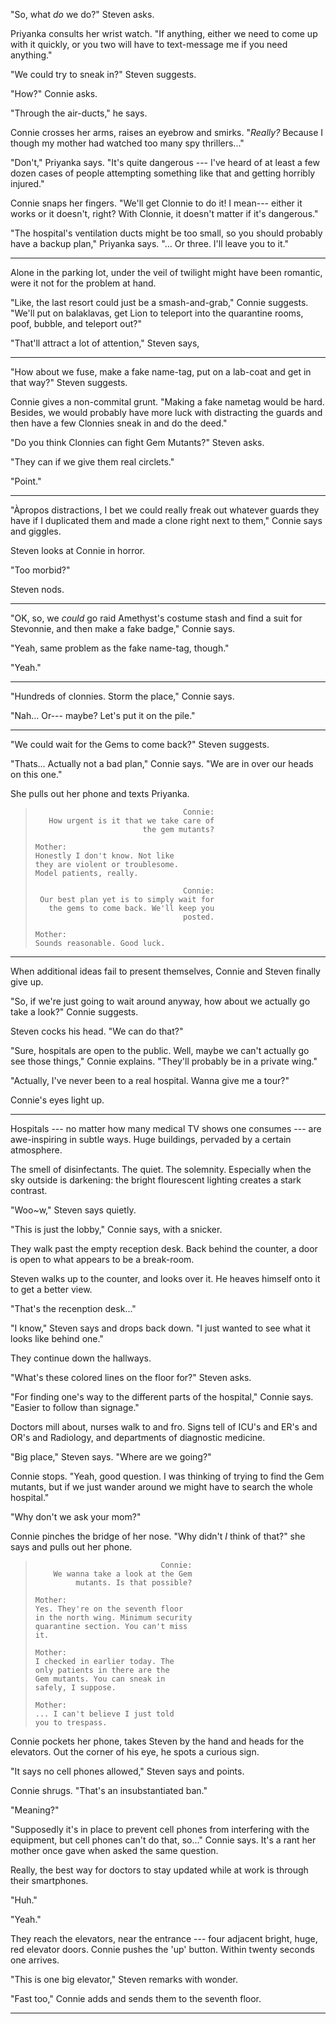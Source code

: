 "So, what *do* we do?" Steven asks.

Priyanka consults her wrist watch. "If anything, either we need to
come up with it quickly, or you two will have to text-message me if
you need anything."

"We could try to sneak in?" Steven suggests.

"How?" Connie asks.

"Through the air-ducts," he says.

Connie crosses her arms, raises an eyebrow and smirks. "*Really?* Because I
though my mother had watched too many spy thrillers..."

"Don't," Priyanka says. "It's quite dangerous --- I've heard of at least a few dozen
cases of people attempting something like that and getting horribly injured."

Connie snaps her fingers. "We'll get Clonnie to do it! I mean--- either it works or
it doesn't, right? With Clonnie, it doesn't matter if it's dangerous."

"The hospital's ventilation ducts might be too small, so you should probably have a
backup plan," Priyanka says. "... Or three. I'll leave you to it."

----

Alone in the parking lot, under the veil of twilight might have been romantic, were it not
for the problem at hand.

"Like, the last resort could just be a smash-and-grab," Connie suggests. "We'll put on balaklavas,
get Lion to teleport into the quarantine rooms, poof, bubble, and teleport out?"

"That'll attract a lot of attention," Steven says,

----

"How about we fuse, make a fake name-tag, put on a lab-coat and get in that way?" Steven suggests.

Connie gives a non-commital grunt. "Making a fake nametag would be hard. Besides, we would probably
have more luck with distracting the guards and then have a few Clonnies sneak in and do the deed."

"Do you think Clonnies can fight Gem Mutants?" Steven asks.

"They can if we give them real circlets."

"Point."

----

"Àpropos distractions, I bet we could really freak out whatever guards they have if I duplicated
them and made a clone right next to them," Connie says and giggles.

Steven looks at Connie in horror.

"Too morbid?"

Steven nods.

----

"OK, so, we *could* go raid Amethyst's costume stash and find a suit for Stevonnie, and then make
a fake badge," Connie says.

"Yeah, same problem as the fake name-tag, though."

"Yeah."

----

"Hundreds of clonnies. Storm the place," Connie says.

"Nah... Or--- maybe? Let's put it on the pile."

----

"We could wait for the Gems to come back?" Steven suggests.

"Thats... Actually not a bad plan," Connie says. "We are in over our heads on this one."

She pulls out her phone and texts Priyanka.

> ~~~
>                                  Connie:
>    How urgent is it that we take care of
>                         the gem mutants?
>
> Mother:
> Honestly I don't know. Not like
> they are violent or troublesome.
> Model patients, really.
>
>                                  Connie:
>  Our best plan yet is to simply wait for
>    the gems to come back. We'll keep you
>                                  posted.
>
> Mother:
> Sounds reasonable. Good luck.
> ~~~

----

When additional ideas fail to present themselves, Connie and Steven
finally give up.

"So, if we're just going to wait around anyway, how about we
actually go take a look?" Connie suggests.

Steven cocks his head. "We can do that?"

"Sure, hospitals are open to the public. Well, maybe we can't actually
go see those things," Connie explains. "They'll probably be in a private
wing."

"Actually, I've never been to a real hospital. Wanna give me a tour?"

Connie's eyes light up.

----

Hospitals --- no matter how many medical TV shows one consumes --- are awe-inspiring
in subtle ways. Huge buildings, pervaded by a certain atmosphere.

The smell of disinfectants. The quiet. The solemnity. Especially when the sky outside
is darkening: the bright flourescent lighting creates a stark contrast.

"Woo~w," Steven says quietly.

"This is just the lobby," Connie says, with a snicker.

They walk past the empty reception desk. Back behind the counter, a door is open to
what appears to be a break-room.

Steven walks up to the counter, and looks over it. He heaves himself onto it to get
a better view.

"That's the recenption desk..."

"I know," Steven says and drops back down. "I just wanted to see what it looks like behind one."

They continue down the hallways.

"What's these colored lines on the floor for?" Steven asks.

"For finding one's way to the different parts of the hospital," Connie says. "Easier
to follow than signage."

Doctors mill about, nurses walk to and fro. Signs tell of ICU's and ER's and OR's and
Radiology, and departments of diagnostic medicine.

"Big place," Steven says. "Where are we going?"

Connie stops. "Yeah, good question. I was thinking of trying to find the Gem mutants,
but if we just wander around we might have to search the whole hospital."

"Why don't we ask your mom?"

Connie pinches the bridge of her nose. "Why didn't *I* think of that?" she says and
pulls out her phone.

> ~~~
>                             Connie:
>     We wanna take a look at the Gem
>          mutants. Is that possible?
>
> Mother:
> Yes. They're on the seventh floor
> in the north wing. Minimum security
> quarantine section. You can't miss
> it.
>
> Mother:
> I checked in earlier today. The
> only patients in there are the
> Gem mutants. You can sneak in
> safely, I suppose.
>
> Mother:
> ... I can't believe I just told
> you to trespass.
> ~~~

Connie pockets her phone, takes Steven by the hand and heads for the elevators.
Out the corner of his eye, he spots a curious sign.

"It says no cell phones allowed," Steven says and points.

Connie shrugs. "That's an insubstantiated ban."

"Meaning?"

"Supposedly it's in place to prevent cell phones from interfering with
the equipment, but cell phones can't do that, so..." Connie says. It's a 
rant her mother once gave when asked the same question.

Really, the best way for doctors to stay updated while at work is
through their smartphones.

"Huh."

"Yeah."

They reach the elevators, near the entrance --- four adjacent bright,
huge, red elevator doors. Connie pushes the 'up' button. Within twenty seconds
one arrives.

"This is one big elevator," Steven remarks with wonder.

"Fast too," Connie adds and sends them to the seventh floor.

----

